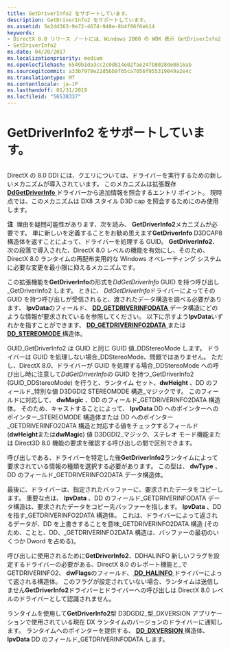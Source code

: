 ```yaml
---
title: GetDriverInfo2 をサポートしています。
description: GetDriverInfo2 をサポートしています。
ms.assetid: 5e2dd363-9e72-4674-940e-8b4f06f6eb14
keywords:
- DirectX 8.0 リリース ノートには、Windows 2000 の WDK 表示 GetDriverInfo2
- GetDriverInfo2
ms.date: 04/20/2017
ms.localizationpriority: medium
ms.openlocfilehash: 6549b1da3cc2c0d814e02fae247b8028de0816ab
ms.sourcegitcommit: a33b7978e22d5bb9f65ca7056f955319049a2e4c
ms.translationtype: MT
ms.contentlocale: ja-JP
ms.lasthandoff: 01/31/2019
ms.locfileid: "56538337"
---
```

# <a name="supporting-getdriverinfo2"></a>GetDriverInfo2 をサポートしています。


## <span id="ddk_supporting_getdriverinfo2_gg"></span><span id="DDK_SUPPORTING_GETDRIVERINFO2_GG"></span>


DirectX の 8.0 DDI には、クエリについては、ドライバーを実行するための新しいメカニズムが導入されています。 このメカニズムは拡張既存[ **DdGetDriverInfo** ](https://msdn.microsoft.com/library/windows/hardware/ff549404)ドライバーから追加情報を照会するエントリ ポイント。 現時点では、このメカニズムは DX8 スタイル D3D cap を照会するためにのみ使用します。

**注**  理由を疑問可能性があります、次を読み、 **GetDriverInfo2**メカニズムが必要です。 単に新しいを定義することをお勧め思えます**GetDriverInfo** D3DCAP8 構造体を返すことによって、ドライバーを処理する GUID。 **GetDriverInfo2**、次の段落で導入された、DirectX 8.0 レベルの機能を有効にし、そのため、DirectX 8.0 ランタイムの再配布実用的な Windows オペレーティング システムに必要な変更を最小限に抑えるメカニズムです。

 

この拡張機能を**GetDriverInfo**の形式を*DdGetDriverInfo* GUID を持つ呼び出し\_GetDriverInfo2 します。 ときに、 *DdGetDriverInfo*ドライバーによってその GUID を持つ呼び出しが受信されると、渡されたデータ構造を調べる必要があります、 **lpvData**のフィールド、 [ **DD\_GETDRIVERINFODATA** ](https://msdn.microsoft.com/library/windows/hardware/ff551550)データ構造にどのような情報が要求されているを参照してください。 以下に示すよう**lpvData**いずれかを指すことができます、 [ **DD\_GETDRIVERINFO2DATA** ](https://msdn.microsoft.com/library/windows/hardware/ff551548)または[ **DD\_STEREOMODE** ](https://msdn.microsoft.com/library/windows/hardware/ff551716)構造体。

GUID\_GetDriverInfo2 は GUID と同じ GUID 値\_DDStereoMode します。 ドライバーは GUID を処理しない場合\_DDStereoMode、問題ではありません。 ただし、DirectX 8.0、ドライバーが GUID を処理する場合\_DDStereoMode への呼び出し時に注意して*DdGetDriverInfo*の GUID を持つ\_GetDriverInfo2 (GUID\_DDStereoMode) を行うと、ランタイム セット、**dwHeight** 、DD のフィールド\_特別な値 D3DGDI2 STEREOMODE 構造\_マジックです。 このフィールドに対応して、 **dwMagic** 、DD のフィールド\_GETDRIVERINFO2DATA 構造体。 そのため、キャストすることによって、 **lpvData** DD へのポインターへのポインター\_STEREOMODE 構造体または DD へのポインター\_GETDRIVERINFO2DATA 構造と対応する値をチェックするフィールド (**dwHeight**または**dwMagic**) 値 D3DGDI2\_マジック、ステレオ モード機能または Direct3D 8.0 機能の要求を確認する呼び出しの間で区別できます。

呼び出しである、ドライバーを特定した後**GetDriverInfo2**ランタイムによって要求されている情報の種類を選択する必要があります。 この型は、 **dwType** 、DD のフィールド\_GETDRIVERINFO2DATA データ構造体。

最後に、ドライバーは、指定されたバッファーに、要求されたデータをコピーします。 重要な点は、 **lpvData** 、DD のフィールド\_GETDRIVERINFODATA データ構造は、要求されたデータをコピー先バッファーを指します。 **lpvData** 、DD を指す\_GETDRIVERINFO2DATA 構造体。 これは、ドライバーによって返されるデータが、DD を上書きすることを意味\_GETDRIVERINFO2DATA 構造 (そのため、ことと、DD、\_GETDRIVERINFO2DATA 構造は、バッファーの最初のいくつか Dword を占める)。

呼び出しに使用されるために**GetDriverInfo2**、DDHALINFO 新しいフラグを設定するドライバーの必要がある、DirectX 8.0 のレポート機能と\_で GETDRIVERINFO2、 **dwFlags**のフィールド、[ **DD\_HALINFO** ](https://msdn.microsoft.com/library/windows/hardware/ff551627)ドライバーによって返される構造体。 このフラグが設定されていない場合、ランタイムは送信しません**GetDriverInfo2**ドライバーとドライバーへの呼び出しは DirectX 8.0 レベルのドライバーとして認識されません。

ランタイムを使用して**GetDriverInfo2**型 D3DGDI2\_型\_DXVERSION アプリケーションで使用されている現在 DX ランタイムのバージョンのドライバーに通知します。 ランタイムへのポインターを提供する、 [ **DD\_DXVERSION** ](https://msdn.microsoft.com/library/windows/hardware/ff551515)構造体、 **lpvData** DD のフィールド\_GETDRIVERINFODATA します。

 

 





